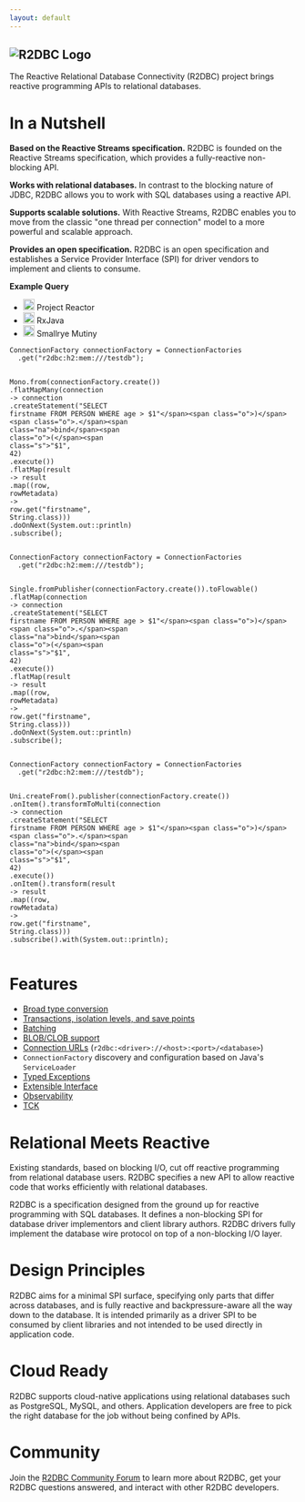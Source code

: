 ```yaml
---
layout: default
---
```


<h2 class="keyvisual">
<img src="images/PVLG-R2DBC-Logo-RGB.png" alt="R2DBC Logo">
</h2>

The Reactive Relational Database Connectivity (R2DBC) project brings reactive programming APIs to relational databases.

# In a Nutshell

**Based on the Reactive Streams specification.** R2DBC is founded on the Reactive Streams specification, which provides a fully-reactive non-blocking API.

**Works with relational databases.** In contrast to the blocking nature of JDBC, R2DBC allows you to work with SQL databases using a reactive API.

**Supports scalable solutions.** With Reactive Streams, R2DBC enables you to move from the classic "one thread per connection" model to a more powerful and scalable approach.

**Provides an open specification.** R2DBC is an open specification and establishes a Service Provider Interface (SPI) for driver vendors to implement and clients to consume.

**Example Query**
 
<ul class="tab_links">
  <li id="tab1"><img src="/images/projectreactor.png" alt="Project Reactor" width="20" /> Project Reactor</li>
  <li id="tab2"><img src="/images/reactivex.png" alt="RxJava" width="20"/> RxJava</li>
  <li id="tab3"><img src="/images/smallrye.png" alt="RxJava" width="20"/> Smallrye Mutiny</li>
</ul>
<div style='clear:both;'></div>
<div class="tab_box" id='home_tab1'>
<div class="language-java highlighter-rouge"><div class="highlight"><pre class="highlight"><code><span class="n">ConnectionFactory</span> <span class="n">connectionFactory</span> <span class="o">=</span> <span class="n">ConnectionFactories</span>
  <span class="o">.</span><span class="na">get</span><span class="o">(</span><span class="s">"r2dbc:h2:mem:///testdb"</span><span class="o">);</span>

<span class="n">Mono</span><span class="o">.</span><span class="na">from</span><span class="o">(</span><span class="n">connectionFactory</span><span class="o">.</span><span class="na">create</span><span class="o">())</span>
  <span class="o">.</span><span class="na">flatMapMany</span><span class="o">(</span><span class="n">connection</span> <span class="o">-&gt;</span> <span class="n">connection</span>
    <span class="o">.</span><span class="na">createStatement</span><span class="o">(</span><span class="s">"SELECT firstname FROM PERSON WHERE age &gt; $1"</span><span class="o">)</span>
    <span class="o">.</span><span class="na">bind</span><span class="o">(</span><span class="s">"$1"</span><span class="o">,</span> <span class="mi">42</span><span class="o">)</span>
    <span class="o">.</span><span class="na">execute</span><span class="o">())</span>
  <span class="o">.</span><span class="na">flatMap</span><span class="o">(</span><span class="n">result</span> <span class="o">-&gt;</span> <span class="n">result</span>
    <span class="o">.</span><span class="na">map</span><span class="o">((</span><span class="n">row</span><span class="o">,</span> <span class="n">rowMetadata</span><span class="o">)</span> <span class="o">-&gt;</span> <span class="n">row</span><span class="o">.</span><span class="na">get</span><span class="o">(</span><span class="s">"firstname"</span><span class="o">,</span> <span class="n">String</span><span class="o">.</span><span class="na">class</span><span class="o">)))</span>
  <span class="o">.</span><span class="na">doOnNext</span><span class="o">(</span><span class="nc">System</span><span class="o">.</span><span class="na">out</span><span class="o">::</span><span class="n">println</span><span class="o">)</span>
  <span class="o">.</span><span class="na">subscribe</span><span class="o">();</span>
</code></pre></div></div>
</div>
<div class="tab_box" id='home_tab2'>
<div class="language-java highlighter-rouge"><div class="highlight"><pre class="highlight"><code><span class="n">ConnectionFactory</span> <span class="n">connectionFactory</span> <span class="o">=</span> <span class="n">ConnectionFactories</span>
  <span class="o">.</span><span class="na">get</span><span class="o">(</span><span class="s">"r2dbc:h2:mem:///testdb"</span><span class="o">);</span>

<span class="n">Single</span><span class="o">.</span><span class="na">fromPublisher</span><span class="o">(</span><span class="n">connectionFactory</span><span class="o">.</span><span class="na">create</span><span class="o">()).</span><span class="na">toFlowable</span><span class="o">()</span>
  <span class="o">.</span><span class="na">flatMap</span><span class="o">(</span><span class="n">connection</span> <span class="o">-&gt;</span> <span class="n">connection</span>
    <span class="o">.</span><span class="na">createStatement</span><span class="o">(</span><span class="s">"SELECT firstname FROM PERSON WHERE age &gt; $1"</span><span class="o">)</span>
    <span class="o">.</span><span class="na">bind</span><span class="o">(</span><span class="s">"$1"</span><span class="o">,</span> <span class="mi">42</span><span class="o">)</span>
    <span class="o">.</span><span class="na">execute</span><span class="o">())</span>
  <span class="o">.</span><span class="na">flatMap</span><span class="o">(</span><span class="n">result</span> <span class="o">-&gt;</span> <span class="n">result</span>
    <span class="o">.</span><span class="na">map</span><span class="o">((</span><span class="n">row</span><span class="o">,</span> <span class="n">rowMetadata</span><span class="o">)</span> <span class="o">-&gt;</span> <span class="n">row</span><span class="o">.</span><span class="na">get</span><span class="o">(</span><span class="s">"firstname"</span><span class="o">,</span> <span class="n">String</span><span class="o">.</span><span class="na">class</span><span class="o">)))</span>
  <span class="o">.</span><span class="na">doOnNext</span><span class="o">(</span><span class="nc">System</span><span class="o">.</span><span class="na">out</span><span class="o">::</span><span class="n">println</span><span class="o">)</span>
  <span class="o">.</span><span class="na">subscribe</span><span class="o">();</span>
</code></pre></div></div>
</div>
<div class="tab_box" id='home_tab3'>
<div class="language-java highlighter-rouge"><div class="highlight"><pre class="highlight"><code><span class="n">ConnectionFactory</span> <span class="n">connectionFactory</span> <span class="o">=</span> <span class="n">ConnectionFactories</span>
  <span class="o">.</span><span class="na">get</span><span class="o">(</span><span class="s">"r2dbc:h2:mem:///testdb"</span><span class="o">);</span>

<span class="nc">Uni</span><span class="o">.</span><span class="na">createFrom</span><span class="o">().</span><span class="na">publisher</span><span class="o">(</span><span class="n">connectionFactory</span><span class="o">.</span><span class="na">create</span><span class="o">())</span>
  <span class="o">.</span><span class="na">onItem</span><span class="o">().</span><span class="na">transformToMulti</span><span class="o">(</span><span class="n">connection</span> <span class="o">-&gt;</span> <span class="n">connection</span>
    <span class="o">.</span><span class="na">createStatement</span><span class="o">(</span><span class="s">"SELECT firstname FROM PERSON WHERE age &gt; $1"</span><span class="o">)</span>
    <span class="o">.</span><span class="na">bind</span><span class="o">(</span><span class="s">"$1"</span><span class="o">,</span> <span class="mi">42</span><span class="o">)</span>
    <span class="o">.</span><span class="na">execute</span><span class="o">())</span>
  <span class="o">.</span><span class="na">onItem</span><span class="o">().</span><span class="na">transform</span><span class="o">(</span><span class="n">result</span> <span class="o">-&gt;</span> <span class="n">result</span>
    <span class="o">.</span><span class="na">map</span><span class="o">((</span><span class="n">row</span><span class="o">,</span> <span class="n">rowMetadata</span><span class="o">)</span> <span class="o">-&gt;</span> <span class="n">row</span><span class="o">.</span><span class="na">get</span><span class="o">(</span><span class="s">"firstname"</span><span class="o">,</span> <span class="nc">String</span><span class="o">.</span><span class="na">class</span><span class="o">)))</span>
  <span class="o">.</span><span class="na">subscribe</span><span class="o">().</span><span class="na">with</span><span class="o">(</span><span class="nc">System</span><span class="o">.</span><span class="na">out</span><span class="o">::</span><span class="n">println</span><span class="o">);</span>
</code></pre></div></div>
</div>

# Features

* [Broad type conversion](/spec/0.8.3.RELEASE/spec/html/#datatypes)
* [Transactions, isolation levels, and save points](/spec/0.8.3.RELEASE/spec/html/#transactions)
* [Batching](/spec/0.8.3.RELEASE/spec/html/#batches)
* [BLOB/CLOB support](/spec/0.8.3.RELEASE/spec/html/#datatypes.mapping.advanced)
* [Connection URLs](/spec/0.8.3.RELEASE/spec/html/#overview.connection.url) (`r2dbc:<driver>://<host>:<port>/<database>`)
* `ConnectionFactory` discovery and configuration based on Java's `ServiceLoader`
* [Typed Exceptions](/spec/0.8.3.RELEASE/spec/html/#exceptions)
* [Extensible Interface](/spec/0.8.3.RELEASE/spec/html/#extensions)
* [Observability](https://github.com/r2dbc/r2dbc-proxy/)
* [TCK](/spec/0.8.3.RELEASE/spec/html/#compliance)

# Relational Meets Reactive

Existing standards, based on blocking I/O, cut off reactive programming from relational database users. R2DBC specifies a new API to allow reactive code that works efficiently with relational databases.

R2DBC is a specification designed from the ground up for reactive programming with SQL databases. It defines a non-blocking SPI for database driver implementors and client library authors. R2DBC drivers fully implement the database wire protocol on top of a non-blocking I/O layer.

# Design Principles

R2DBC aims for a minimal SPI surface, specifying only parts that differ across databases, and is fully reactive and backpressure-aware all the way down to the database. It is intended primarily as a driver SPI to be consumed by client libraries and not intended to be used directly in application code.

# Cloud Ready

R2DBC supports cloud-native applications using relational databases such as PostgreSQL, MySQL, and others. Application developers are free to pick the right database for the job without being confined by APIs.

# Community

Join the [R2DBC Community Forum](https://groups.google.com/g/r2dbc) to learn more about R2DBC, get your R2DBC questions answered, and interact with other R2DBC developers.

<script src="https://code.jquery.com/jquery-1.11.3.min.js"></script>
<script>
function hideOtherTabs(tabList, tab, tabPrefix){
	
	for	(index = 0; index < tabList.length; index++) {
		if(tabPrefix+tab!=tabPrefix+tabList[index]){
			$('div#'+tabPrefix+tabList[index]).hide();
		}
	}
}

$(document).ready( function(){
 
	var tabPrefix = 'home_';
	var tabs = ['tab1', 'tab2', 'tab3'];
	
	for	(index = 1; index < tabs.length; index++) {
		jQuery('div#'+tabPrefix+tabs[index]).hide();
	}
		
	$('ul.tab_links li').click( function(){
		 
		var tabID = $(this).attr('id');
		//show this tab
		$('div#'+tabPrefix+tabID).show();
		
		//hide others
		hideOtherTabs(tabs,tabID,tabPrefix);
	});
});
</script>